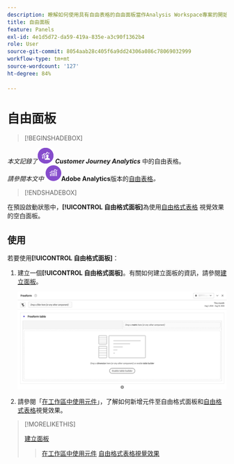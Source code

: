 ```yaml
---
description: 瞭解如何使用具有自由表格的自由面板當作Analysis Workspace專案的開始狀態。
title: 自由面板
feature: Panels
exl-id: 4e1d5d72-da59-419a-835e-a3c90f1362b4
role: User
source-git-commit: 8054aab28c405f6a9dd24306a086c78069032999
workflow-type: tm+mt
source-wordcount: '127'
ht-degree: 84%

---
```


# 自由面板


>[!BEGINSHADEBOX]

_本文記錄了_![CustomerJourneyAnalytics](/help/assets/icons/CustomerJourneyAnalytics.svg) _**Customer Journey Analytics**_ 中的自由表格。<br/>_請參閱本文中 ![AdobeAnalytics](/help/assets/icons/AdobeAnalytics.svg)_**Adobe Analytics**版本的[自由表格](https://experienceleague.adobe.com/zh-hant/docs/analytics/analyze/analysis-workspace/panels/freeform-panel)_。_

>[!ENDSHADEBOX]


在預設啟動狀態中，**[!UICONTROL 自由格式面板]**&#x200B;為使用[自由格式表格](/help/analysis-workspace/visualizations/freeform-table/freeform-table.md) 視覺效果的空白面板。

## 使用

若要使用&#x200B;**[!UICONTROL 自由格式面板]**：

1. 建立一個&#x200B;**[!UICONTROL 自由格式面板]**。有關如何建立面板的資訊，請參閱[建立面板](panels.md#create-a-panel)。

   ![預設的自由格式面板顯示使用自由格式表格的空白面板。](assets/freeform-panel.png)

1. 請參閱「[在工作區中使用元件](/help/components/use-components-in-workspace.md)」，了解如何新增元件至自由格式面板和[自由格式表格](/help/analysis-workspace/visualizations/freeform-table/freeform-table.md)視覺效果。


>[!MORELIKETHIS]
>
>[建立面板](/help/analysis-workspace/c-panels/panels.md#create-a-panel)
>>[在工作區中使用元件](/help/components/use-components-in-workspace.md)
>>[自由格式表格視覺效果](/help/analysis-workspace/visualizations/freeform-table/freeform-table.md)
>